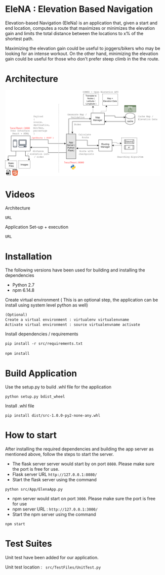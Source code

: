 # EleNA : Elevation Based Navigation

Elevation-based Navigation (EleNa) is an application that, given a start and end location, computes a route that maximizes or minimizes the elevation gain and limits the total distance between the locations to x% of the shortest path. 

Maximizing the elevation gain could be useful to joggers/bikers who may be looking for an intense workout. On the other hand, minimizing the elevation gain could be useful for those who don't prefer steep climb in the the route.



# Architecture
![Alt text](files/FinalArchitecture.png?raw=true "Elena")

# Videos
Architecture  

```
URL
```

Application Set-up + execution 

```
URL
```

# Installation
The following versions have been used for building and installing the dependencies
* Python 2.7
* npm 6.14.8


Create virtual environment ( This is an optional step, the application can be install using system level python as well)

```
(Optional)
Create a virtual environment : virtualenv virtualenvname
Activate virtual environment : source virtualenvname activate
```
Install dependencies / requirements 

```
pip install -r src/requirements.txt

npm install
```

# Build Application

Use the setup.py to build .whl file for the application

```
python setup.py bdist_wheel
```
Install .whl file

```
pip install dist/src-1.0.0-py2-none-any.whl
```

# How to start 

After installing the required dependencies and building the app server as mentioned above, follow the steps to start the server.


* The flask server server would start by on port ``8080``. Please make sure the port is free for use.
* Flask server URL ``http://127.0.0.1:8080/`` 
* Start the flask server using the command


```
python src/App/ElenaApp.py

```

* npm server would start on port ``3000``. Please make sure the port is free for use
* npm server URL : ``http://127.0.0.1:3000/``
* Start the npm server using the command

```
npm start
```
# Test Suites

Unit test have been added for our application.

Unit test location : `` src/TestFiles/UnitTest.py``
